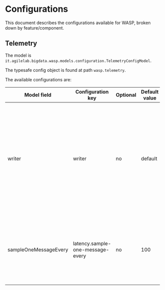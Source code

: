 # Configurations

This document describes the configurations available for WASP, broken down by feature/component.

## Telemetry

The model is `it.agilelab.bigdata.wasp.models.configuration.TelemetryConfigModel`.

The typesafe config object is found at path `wasp.telemetry`.

The available configurations are:

| Model field | Configuration key | Optional | Default value | Description |
|---|---|---|---|---|
| writer | writer | no | default | Name of the datastore product to use, for example "solr" or "elastic" for a specific product, or a generic "default" or empty string to leave the choice to the framework | 
| sampleOneMessageEvery | latency.sample-one-message-every | no | 100 | Latency calculation sample rate, expressed as "1 in n", eg 100 => 1 in 100 => 1% sampling rate |